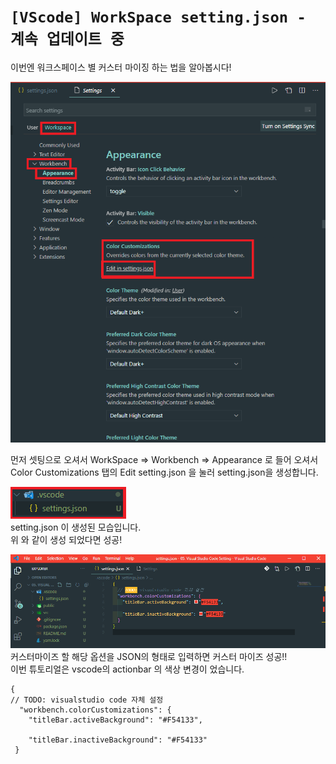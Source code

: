 # `[VScode] WorkSpace setting.json - 계속 업데이트 중`

이번엔 워크스페이스 별 커스터 마이징 하는 법을 알아봅시다!

![설정](./WorkSpace_images/setting1.png)

먼저 셋팅으로 오셔서
WorkSpace => Workbench => Appearance 로 들어 오셔서  
Color Customizations 탭의 Edit setting.json 을 눌러 setting.json을 생성합니다.

![설정](./WorkSpace_images/setting2.png)  
setting.json 이 생성된 모습입니다.  
위 와 같이 생성 되었다면 성공!

![설정](./WorkSpace_images/setting3.png)  
커스터마이즈 할 해당 옵션을 JSON의 형태로 입력하면 커스터 마이즈 성공!!  
이번 튜토리얼은 vscode의 actionbar 의 색상 변경이 었습니다.

```
{
// TODO: visualstudio code 자체 설정
  "workbench.colorCustomizations": {
    "titleBar.activeBackground": "#F54133",

    "titleBar.inactiveBackground": "#F54133"
 }
```
